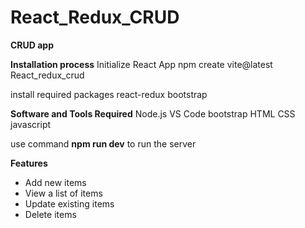 # React_Redux_CRUD
**CRUD app**

**Installation process**
Initialize React App
npm create vite@latest React_redux_crud

install required packages
react-redux
bootstrap

**Software and Tools Required**
Node.js
VS Code
bootstrap
HTML
CSS
javascript

use command **npm run dev** to run the server

**Features**
- Add new items
- View a list of items
- Update existing items
- Delete items
